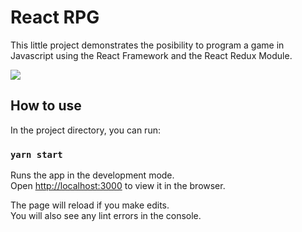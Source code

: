 # React RPG

This little project demonstrates the posibility to program a game in Javascript using the React Framework and the React Redux Module.

![](https://github.com/mantelfahrer/react-rpg/blob/main/screenshot/react-rpg.gif)

## How to use

In the project directory, you can run:

### `yarn start`

Runs the app in the development mode.\
Open [http://localhost:3000](http://localhost:3000) to view it in the browser.

The page will reload if you make edits.\
You will also see any lint errors in the console.
